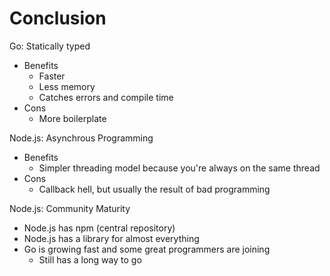 # Conclusion

Go: Statically typed
* Benefits
  * Faster
  * Less memory
  * Catches errors and compile time
* Cons
  * More boilerplate

Node.js: Asynchrous Programming
* Benefits
  * Simpler threading model because you're always on the same thread
* Cons
  * Callback hell, but usually the result of bad programming

Node.js: Community Maturity
* Node.js has npm (central repository)
* Node.js has a library for almost everything
* Go is growing fast and some great programmers are joining
  * Still has a long way to go
